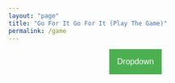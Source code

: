 ```yaml
---
layout: "page"
title: "Go For It Go For It (Play The Game)"
permalink: /game
---
```

<html>
<head>

<script language="javascript">
</script>

<style>
.dropbtn {
    background-color: #4CAF50;
    color: white;
    padding: 16px;
    font-size: 16px;
    border: none;
}

.dropdown {
    position: relative;
    display: inline-block;
}

.dropdown-content {
    display: none;
    position: absolute;
    background-color: #f1f1f1;
    min-width: 160px;
    box-shadow: 0px 8px 16px 0px rgba(0,0,0,0.2);
    z-index: 1;
}

.dropdown-content a {
    color: black;
    padding: 12px 16px;
    text-decoration: none;
    display: block;
}

.dropdown-content a:hover {background-color: #ddd;}

.dropdown:hover .dropdown-content {display: block;}

.dropdown:hover .dropbtn {background-color: #3e8e41;}

.wrapper {
    text-align: center;
}
</style>
</head>

<body>
<div class="wrapper">
  <div class="dropdown">
    <button class="dropbtn">Dropdown</button>
    <div class="dropdown-content">
      <a href="#">Link 1</a>
      <a href="#">Link 2</a>
      <a href="#">Link 3</a>
      </div>
    </div>
</div>

<p id="demo"></p>

<script>
function season1() {
  document.getElementById("demo").innerHTML = "Hello World";
};



</script>
</body>
</html>
